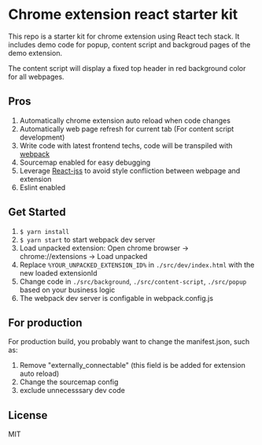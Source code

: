 # Chrome extension react starter kit
This repo is a starter kit for chrome extension using React tech stack. It includes demo code for popup, content script and backgroud pages of the demo extension.

The content script will display a fixed top header in red background color for all webpages. 

## Pros
1. Automatically chrome extension auto reload when code changes
2. Automatically web page refresh for current tab (For content script development)
3. Write code with latest frontend techs, code will be transpiled with [webpack](https://webpack.js.org/)
4. Sourcemap enabled for easy debugging
5. Leverage [React-jss](https://github.com/cssinjs/react-jss) to avoid style confliction between webpage and extension
6. Eslint enabled

## Get Started
1. `$ yarn install`
2. `$ yarn start` to start webpack dev server
3. Load unpacked extension: Open chrome browser -> chrome://extensions -> Load unpacked
4. Replace `%YOUR_UNPACKED_EXTENSION_ID%` in `./src/dev/index.html` with the new loaded extensionId
5. Change code in `./src/background`, `./src/content-script`, `./src/popup` based on your business logic
6. The webpack dev server is configable in webpack.config.js

## For production
For production build, you probably want to change the manifest.json, such as: 
1. Remove "externally_connectable" (this field is be added for extension auto reload)
2. Change the sourcemap config
3. exclude unnecesssary dev code

## License
MIT
